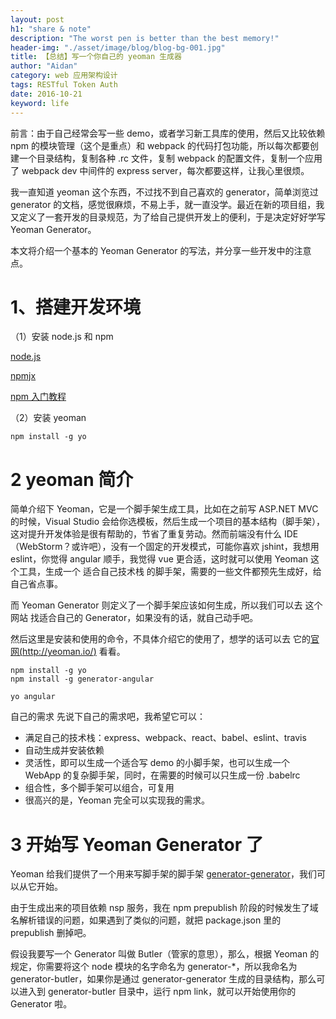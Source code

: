 ```yaml
---
layout: post
h1: "share & note"
description: "The worst pen is better than the best memory!"
header-img: "./asset/image/blog/blog-bg-001.jpg"
title: 【总结】写一个你自己的 yeoman 生成器
author: "Aidan"
category: web 应用架构设计
tags: RESTful Token Auth
date: 2016-10-21
keyword: life
---
```


前言：由于自己经常会写一些 demo，或者学习新工具库的使用，然后又比较依赖 npm 的模块管理（这个是重点）和 webpack 的代码打包功能，所以每次都要创建一个目录结构，复制各种 .rc 文件，复制 webpack 的配置文件，复制一个应用了 webpack dev 中间件的 express server，每次都要这样，让我心里很烦。

我一直知道 yeoman 这个东西，不过找不到自己喜欢的 generator，简单浏览过 generator 的文档，感觉很麻烦，不易上手，就一直没学。最近在新的项目组，我又定义了一套开发的目录规范，为了给自己提供开发上的便利，于是决定好好学写 Yeoman Generator。

本文将介绍一个基本的 Yeoman Generator 的写法，并分享一些开发中的注意点。

# 1、搭建开发环境

（1）安装 node.js 和 npm

[node.js](https://nodejs.org/en/)

[npmjx](https://www.npmjs.com/)

[npm 入门教程](https://github.com/theicebear/npm-basic-usage)

（2）安装 yeoman 

```
npm install -g yo
```

# 2 yeoman 简介

简单介绍下 Yeoman，它是一个脚手架生成工具，比如在之前写 ASP.NET MVC 的时候，Visual Studio 会给你选模板，然后生成一个项目的基本结构（脚手架），这对提升开发体验是很有帮助的，节省了重复劳动。然而前端没有什么 IDE（WebStorm？或许吧），没有一个固定的开发模式，可能你喜欢 jshint，我想用 eslint，你觉得 angular 顺手，我觉得 vue 更合适，这时就可以使用 Yeoman 这个工具，生成一个 适合自己技术栈 的脚手架，需要的一些文件都预先生成好，给自己省点事。

而 Yeoman Generator 则定义了一个脚手架应该如何生成，所以我们可以去 这个网站 找适合自己的 Generator，如果没有的话，就自己动手吧。

然后这里是安装和使用的命令，不具体介绍它的使用了，想学的话可以去 它的[官网(http://yeoman.io/)](http://yeoman.io/) 看看。

```
npm install -g yo
npm install -g generator-angular

yo angular
```

自己的需求
先说下自己的需求吧，我希望它可以：

- 满足自己的技术栈：express、webpack、react、babel、eslint、travis
- 自动生成并安装依赖
- 灵活性，即可以生成一个适合写 demo 的小脚手架，也可以生成一个 WebApp 的复杂脚手架，同时，在需要的时候可以只生成一份 .babelrc
- 组合性，多个脚手架可以组合，可复用
- 很高兴的是，Yeoman 完全可以实现我的需求。

# 3 开始写 Yeoman Generator 了

Yeoman 给我们提供了一个用来写脚手架的脚手架 [generator-generator](https://github.com/yeoman/generator-generator)，我们可以从它开始。

由于生成出来的项目依赖 nsp 服务，我在 npm prepublish 阶段的时候发生了域名解析错误的问题，如果遇到了类似的问题，就把 package.json 里的 prepublish 删掉吧。

假设我要写一个 Generator 叫做 Butler（管家的意思），那么，根据 Yeoman 的规定，你需要将这个 node 模块的名字命名为 generator-*，所以我命名为 generator-butler，如果你是通过 generator-generator 生成的目录结构，那么可以进入到 generator-butler 目录中，运行 npm link，就可以开始使用你的 Generator 啦。